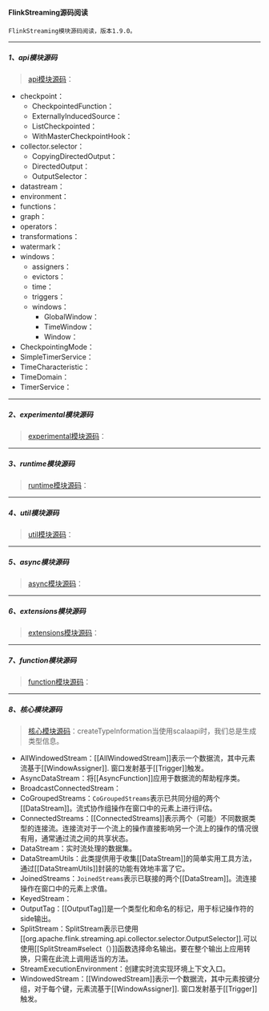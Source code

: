 #### FlinkStreaming源码阅读
    FlinkStreaming模块源码阅读，版本1.9.0。

-----
##### 1、api模块源码
> [api模块源码](src/main/java/org/apache/flink/streaming/api)：
* checkpoint：
    - CheckpointedFunction： 
    - ExternallyInducedSource： 
    - ListCheckpointed： 
    - WithMasterCheckpointHook： 
* collector.selector：
    - CopyingDirectedOutput： 
    - DirectedOutput： 
    - OutputSelector： 
* datastream：
* environment：
* functions：
* graph：
* operators：
* transformations：
* watermark：
* windows：
    - assigners：
    - evictors：
    - time：
    - triggers：
    - windows：
        - GlobalWindow：
        - TimeWindow：
        - Window：
* CheckpointingMode：
* SimpleTimerService：
* TimeCharacteristic：
* TimeDomain：
* TimerService：


-----
##### 2、experimental模块源码
> [experimental模块源码](src/main/java/org/apache/flink/streaming/experimental)：

-----
##### 3、runtime模块源码
> [runtime模块源码](src/main/java/org/apache/flink/streaming/runtime)：

-----
##### 4、util模块源码
> [util模块源码](src/main/java/org/apache/flink/streaming/util)：

-----
##### 5、async模块源码
> [async模块源码](src/main/scala/org/apache/flink/streaming/api/scala/async)：

-----
##### 6、extensions模块源码
> [extensions模块源码](src/main/scala/org/apache/flink/streaming/api/scala/extensions)：

-----
##### 7、function模块源码
> [function模块源码](src/main/scala/org/apache/flink/streaming/api/scala/function)：

-----
##### 8、核心模块源码
> [核心模块源码](src/main/scala/org/apache/flink/streaming/api/scala)：createTypeInformation当使用scalaapi时，我们总是生成类型信息。
* AllWindowedStream：[[AllWindowedStream]]表示一个数据流，其中元素流基于[[WindowAssigner]]. 窗口发射基于[[Trigger]]触发。
* AsyncDataStream：将[[AsyncFunction]]应用于数据流的帮助程序类。
* BroadcastConnectedStream：
* CoGroupedStreams：`CoGroupedStreams`表示已共同分组的两个[[DataStream]]。流式协作组操作在窗口中的元素上进行评估。
* ConnectedStreams：[[ConnectedStreams]]表示两个（可能）不同数据类型的连接流。连接流对于一个流上的操作直接影响另一个流上的操作的情况很有用，通常通过流之间的共享状态。
* DataStream：实时流处理的数据集。
* DataStreamUtils：此类提供用于收集[[DataStream]]的简单实用工具方法，通过[[DataStreamUtils]]封装的功能有效地丰富了它。
* JoinedStreams：`JoinedStreams`表示已联接的两个[[DataStream]]。流连接操作在窗口中的元素上求值。
* KeyedStream：
* OutputTag：[[OutputTag]]是一个类型化和命名的标记，用于标记操作符的side输出。
* SplitStream：SplitStream表示已使用[[org.apache.flink.streaming.api.collector.selector.OutputSelector]].可以使用[[SplitStream#select（）]]函数选择命名输出。要在整个输出上应用转换，只需在此流上调用适当的方法。
* StreamExecutionEnvironment：创建实时流实现环境上下文入口。
* WindowedStream：[[WindowedStream]]表示一个数据流，其中元素按键分组，对于每个键，元素流基于[[WindowAssigner]]. 窗口发射基于[[Trigger]]触发。
